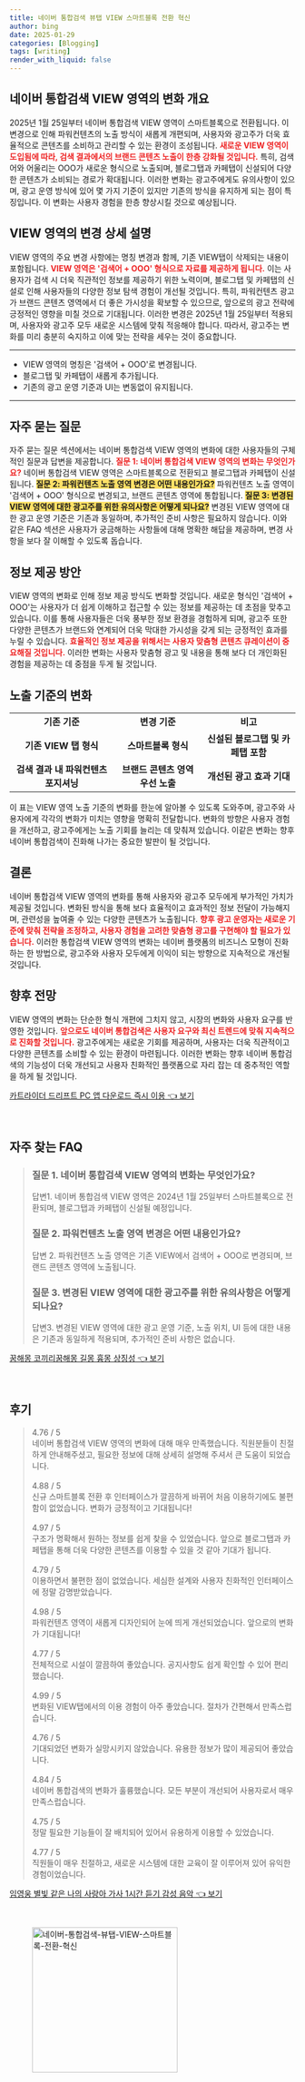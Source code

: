 ```yaml
---
title: 네이버 통합검색 뷰탭 VIEW 스마트블록 전환 혁신
author: bing
date: 2025-01-29
categories: [Blogging]
tags: [writing]
render_with_liquid: false
---
```



<h2 id='VIEW_변화_개요'>네이버 통합검색 VIEW 영역의 변화 개요</h2>

<p>2025년 1월 25일부터 네이버 통합검색 VIEW 영역이 스마트블록으로 전환됩니다. 이 변경으로 인해 파워컨텐츠의 노출 방식이 새롭게 개편되며, 사용자와 광고주가 더욱 효율적으로 콘텐츠를 소비하고 관리할 수 있는 환경이 조성됩니다. <b><span style="color: #ee2323;">새로운 VIEW 영역이 도입됨에 따라, 검색 결과에서의 브랜드 콘텐츠 노출이 한층 강화될 것입니다.</span></b> 특히, 검색어와 어울리는 OOO가 새로운 형식으로 노출되며, 블로그탭과 카페탭이 신설되어 다양한 콘텐츠가 소비되는 경로가 확대됩니다. 이러한 변화는 광고주에게도 유의사항이 있으며, 광고 운영 방식에 있어 몇 가지 기준이 있지만 기존의 방식을 유지하게 되는 점이 특징입니다. 이 변화는 사용자 경험을 한층 향상시킬 것으로 예상됩니다.</p>

<h2 id='변경_상세_설명'>VIEW 영역의 변경 상세 설명</h2>

<p>VIEW 영역의 주요 변경 사항에는 명칭 변경과 함께, 기존 VIEW탭이 삭제되는 내용이 포함됩니다. <b><span style="color: #ee2323;">VIEW 영역은 '검색어 + OOO' 형식으로 자료를 제공하게 됩니다.</span></b> 이는 사용자가 검색 시 더욱 직관적인 정보를 제공하기 위한 노력이며, 블로그탭 및 카페탭의 신설로 인해 사용자들의 다양한 정보 탐색 경험이 개선될 것입니다. 특히, 파워컨텐츠 광고가 브랜드 콘텐츠 영역에서 더 좋은 가시성을 확보할 수 있으므로, 앞으로의 광고 전략에 긍정적인 영향을 미칠 것으로 기대됩니다. 이러한 변경은 2025년 1월 25일부터 적용되며, 사용자와 광고주 모두 새로운 시스템에 맞춰 적응해야 합니다. 따라서, 광고주는 변화를 미리 충분히 숙지하고 이에 맞는 전략을 세우는 것이 중요합니다.</p>

<hr />

<ul>
    <li>VIEW 영역의 명칭은 '검색어 + OOO'로 변경됩니다.</li>
    <li>블로그탭 및 카페탭이 새롭게 추가됩니다.</li>
    <li>기존의 광고 운영 기준과 UI는 변동없이 유지됩니다.</li>
</ul>

<hr />

<h2 id='자주_묻는_질문'>자주 묻는 질문</h2>

<p>자주 묻는 질문 섹션에서는 네이버 통합검색 VIEW 영역의 변화에 대한 사용자들의 구체적인 질문과 답변을 제공합니다. <b><span style="color: #ee2323;">질문 1: 네이버 통합검색 VIEW 영역의 변화는 무엇인가요?</span></b> 네이버 통합검색 VIEW 영역은 스마트블록으로 전환되고 블로그탭과 카페탭이 신설됩니다. <b><span style="background-color: #ffe066;">질문 2: 파워컨텐츠 노출 영역 변경은 어떤 내용인가요?</span></b> 파워컨텐츠 노출 영역이 '검색어 + OOO' 형식으로 변경되고, 브랜드 콘텐츠 영역에 통합됩니다. <b><span style="background-color: #ffe066;">질문 3: 변경된 VIEW 영역에 대한 광고주를 위한 유의사항은 어떻게 되나요?</span></b> 변경된 VIEW 영역에 대한 광고 운영 기준은 기존과 동일하며, 추가적인 준비 사항은 필요하지 않습니다. 이와 같은 FAQ 섹션은 사용자가 궁금해하는 사항들에 대해 명확한 해답을 제공하며, 변경 사항을 보다 잘 이해할 수 있도록 돕습니다.</p>

<h2 id='정보_제공_방안'>정보 제공 방안</h2>

<p>VIEW 영역의 변화로 인해 정보 제공 방식도 변화할 것입니다. 새로운 형식인 '검색어 + OOO'는 사용자가 더 쉽게 이해하고 접근할 수 있는 정보를 제공하는 데 초점을 맞추고 있습니다. 이를 통해 사용자들은 더욱 풍부한 정보 환경을 경험하게 되며, 광고주 또한 다양한 콘텐츠가 브랜드와 연계되어 더욱 막대한 가시성을 갖게 되는 긍정적인 효과를 누릴 수 있습니다. <b><span style="color: #ee2323;">효율적인 정보 제공을 위해서는 사용자 맞춤형 콘텐츠 큐레이션이 중요해질 것입니다.</span></b> 이러한 변화는 사용자 맞춤형 광고 및 내용을 통해 보다 더 개인화된 경험을 제공하는 데 중점을 두게 될 것입니다.</p>

<h2 id='노출_기준'>노출 기준의 변화</h2>

<table>
    <tr>
        <td style="text-align: center; height: 17px;"><b>기존 기준</b></td>
        <td style="text-align: center; height: 17px;"><b>변경 기준</b></td>
        <td style="text-align: center; height: 17px;"><b>비고</b></td>
    </tr>
    <tr>
        <td style="text-align: center; height: 17px;"><b>기존 VIEW 탭 형식</b></td>
        <td style="text-align: center; height: 17px;"><b>스마트블록 형식</b></td>
        <td style="text-align: center; height: 17px;"><b>신설된 블로그탭 및 카페탭 포함</b></td>
    </tr>
    <tr>
        <td style="text-align: center; height: 17px;"><b>검색 결과 내 파워컨텐츠 포지셔닝</b></td>
        <td style="text-align: center; height: 17px;"><b>브랜드 콘텐츠 영역 우선 노출</b></td>
        <td style="text-align: center; height: 17px;"><b>개선된 광고 효과 기대</b></td>
    </tr>
</table>

<p>이 표는 VIEW 영역 노출 기준의 변화를 한눈에 알아볼 수 있도록 도와주며, 광고주와 사용자에게 각각의 변화가 미치는 영향을 명확히 전달합니다. 변화의 방향은 사용자 경험을 개선하고, 광고주에게는 노출 기회를 늘리는 데 맞춰져 있습니다. 이같은 변화는 향후 네이버 통합검색이 진화해 나가는 중요한 발판이 될 것입니다.</p>

<h2 id='결론'>결론</h2>

<p>네이버 통합검색 VIEW 영역의 변화를 통해 사용자와 광고주 모두에게 부가적인 가치가 제공될 것입니다. 변화된 방식을 통해 보다 효율적이고 효과적인 정보 전달이 가능해지며, 관련성을 높여줄 수 있는 다양한 콘텐츠가 노출됩니다. <b><span style="color: #ee2323;">향후 광고 운영자는 새로운 기준에 맞춰 전략을 조정하고, 사용자 경험을 고려한 맞춤형 광고를 구현해야 할 필요가 있습니다.</span></b> 이러한 통합검색 VIEW 영역의 변화는 네이버 플랫폼의 비즈니스 모형이 진화하는 한 방법으로, 광고주와 사용자 모두에게 이익이 되는 방향으로 지속적으로 개선될 것입니다.</p>

<h2 id='향후_전망'>향후 전망</h2>

<p>VIEW 영역의 변화는 단순한 형식 개편에 그치지 않고, 시장의 변화와 사용자 요구를 반영한 것입니다. <b><span style="color: #ee2323;">앞으로도 네이버 통합검색은 사용자 요구와 최신 트렌드에 맞춰 지속적으로 진화할 것입니다.</span></b> 광고주에게는 새로운 기회를 제공하며, 사용자는 더욱 직관적이고 다양한 콘텐츠를 소비할 수 있는 환경이 마련됩니다. 이러한 변화는 향후 네이버 통합검색의 기능성이 더욱 개선되고 사용자 친화적인 플랫폼으로 자리 잡는 데 중추적인 역할을 하게 될 것입니다.</p>


<p><a class="click-button" title="카트라이더 드리프트 PC 앱 다운로드 즉시 이용" href="https://blackassets.github.io/posts/%EC%B9%B4%ED%8A%B8%EB%9D%BC%EC%9D%B4%EB%8D%94-%EB%93%9C%EB%A6%AC%ED%94%84%ED%8A%B8-PC-%EC%95%B1-%EB%8B%A4%EC%9A%B4%EB%A1%9C%EB%93%9C-%EC%A6%89%EC%8B%9C-%EC%9D%B4%EC%9A%A9/" rel="dofollow">카트라이더 드리프트 PC 앱 다운로드 즉시 이용 👈 보기</a></p><br>
<h2 id='자주_찾는_FAQ'>자주 찾는 FAQ</h2>
<div itemscope="" itemtype="https://schema.org/FAQPage"> 
<blockquote> 
<div itemscope="" itemprop="mainEntity" itemtype="https://schema.org/Question"> 
<h3 itemprop="name">질문 1. 네이버 통합검색 VIEW 영역의 변화는 무엇인가요?</h3> 
<div itemscope="" itemprop="acceptedAnswer" itemtype="https://schema.org/Answer"> 
<span itemprop="text"> 
<p>답변1. 네이버 통합검색 VIEW 영역은 2024년 1월 25일부터 스마트블록으로 전환되며, 블로그탭과 카페탭이 신설될 예정입니다.</p> 
</span> 
</div> 
</div> 
<div itemscope="" itemprop="mainEntity" itemtype="https://schema.org/Question"> 
<h3 itemprop="name">질문 2. 파워컨텐츠 노출 영역 변경은 어떤 내용인가요?</h3> 
<div itemscope="" itemprop="acceptedAnswer" itemtype="https://schema.org/Answer"> 
<span itemprop="text"> 
<p>답변 2. 파워컨텐츠 노출 영역은 기존 VIEW에서 검색어 + OOO로 변경되며, 브랜드 콘텐츠 영역에 노출됩니다.</p> 
</span> 
</div> 
</div> 
<div itemscope="" itemprop="mainEntity" itemtype="https://schema.org/Question"> 
<h3 itemprop="name">질문 3. 변경된 VIEW 영역에 대한 광고주를 위한 유의사항은 어떻게 되나요?</h3> 
<div itemscope="" itemprop="acceptedAnswer" itemtype="https://schema.org/Answer"> 
<span itemprop="text"> 
<p>답변3. 변경된 VIEW 영역에 대한 광고 운영 기준, 노출 위치, UI 등에 대한 내용은 기존과 동일하게 적용되며, 추가적인 준비 사항은 없습니다.</p> 
</span> 
</div> 
</div> 
</blockquote> 
</div>
<p><a class="click-button" title="꿈해몽 코끼리꿈해몽 길몽 흉몽 상징성" href="https://blackassets.github.io/posts/%EA%BF%88%ED%95%B4%EB%AA%BD-%EC%BD%94%EB%81%BC%EB%A6%AC%EA%BF%88%ED%95%B4%EB%AA%BD-%EA%B8%B8%EB%AA%BD-%ED%9D%89%EB%AA%BD-%EC%83%81%EC%A7%95%EC%84%B1/" rel="dofollow">꿈해몽 코끼리꿈해몽 길몽 흉몽 상징성 👈 보기</a></p><br>
<h2 id='후기'>후기</h2>
<div itemscope itemtype="https://schema.org/Product">
  <blockquote>
  <div itemprop="review" itemscope itemtype="https://schema.org/Review">
      <div itemprop="reviewRating" itemscope itemtype="https://schema.org/Rating"> <span itemprop="ratingValue">4.76</span> / <span itemprop="bestRating">5</span> </div>
      <span itemprop="reviewBody">네이버 통합검색 VIEW 영역의 변화에 대해 매우 만족했습니다. 직원분들이 친절하게 안내해주셨고, 필요한 정보에 대해 상세히 설명해 주셔서 큰 도움이 되었습니다.</span>
  </div>
  <br>
  <div itemprop="review" itemscope itemtype="https://schema.org/Review">
      <div itemprop="reviewRating" itemscope itemtype="https://schema.org/Rating"> <span itemprop="ratingValue">4.88</span> / <span itemprop="bestRating">5</span> </div>
      <span itemprop="reviewBody">신규 스마트블록 전환 후 인터페이스가 깔끔하게 바뀌어 처음 이용하기에도 불편함이 없었습니다. 변화가 긍정적이고 기대됩니다!</span>
  </div>
  <br>
  <div itemprop="review" itemscope itemtype="https://schema.org/Review">
      <div itemprop="reviewRating" itemscope itemtype="https://schema.org/Rating"> <span itemprop="ratingValue">4.97</span> / <span itemprop="bestRating">5</span> </div>
      <span itemprop="reviewBody">구조가 명확해서 원하는 정보를 쉽게 찾을 수 있었습니다. 앞으로 블로그탭과 카페탭을 통해 더욱 다양한 콘텐츠를 이용할 수 있을 것 같아 기대가 됩니다.</span>
  </div>
  <br>
  <div itemprop="review" itemscope itemtype="https://schema.org/Review">
      <div itemprop="reviewRating" itemscope itemtype="https://schema.org/Rating"> <span itemprop="ratingValue">4.79</span> / <span itemprop="bestRating">5</span> </div>
      <span itemprop="reviewBody">이용하면서 불편한 점이 없었습니다. 세심한 설계와 사용자 친화적인 인터페이스에 정말 감명받았습니다.</span>
  </div>
  <br>
  <div itemprop="review" itemscope itemtype="https://schema.org/Review">
      <div itemprop="reviewRating" itemscope itemtype="https://schema.org/Rating"> <span itemprop="ratingValue">4.98</span> / <span itemprop="bestRating">5</span> </div>
      <span itemprop="reviewBody">파워컨텐츠 영역이 새롭게 디자인되어 눈에 띄게 개선되었습니다. 앞으로의 변화가 기대됩니다!</span>
  </div>
  <br>
  <div itemprop="review" itemscope itemtype="https://schema.org/Review">
      <div itemprop="reviewRating" itemscope itemtype="https://schema.org/Rating"> <span itemprop="ratingValue">4.77</span> / <span itemprop="bestRating">5</span> </div>
      <span itemprop="reviewBody">전체적으로 시설이 깔끔하여 좋았습니다. 공지사항도 쉽게 확인할 수 있어 편리했습니다.</span>
  </div>
  <br>
  <div itemprop="review" itemscope itemtype="https://schema.org/Review">
      <div itemprop="reviewRating" itemscope itemtype="https://schema.org/Rating"> <span itemprop="ratingValue">4.99</span> / <span itemprop="bestRating">5</span> </div>
      <span itemprop="reviewBody">변화된 VIEW탭에서의 이용 경험이 아주 좋았습니다. 절차가 간편해서 만족스럽습니다.</span>
  </div>
  <br>
  <div itemprop="review" itemscope itemtype="https://schema.org/Review">
      <div itemprop="reviewRating" itemscope itemtype="https://schema.org/Rating"> <span itemprop="ratingValue">4.76</span> / <span itemprop="bestRating">5</span> </div>
      <span itemprop="reviewBody">기대되었던 변화가 실망시키지 않았습니다. 유용한 정보가 많이 제공되어 좋았습니다.</span>
  </div>
  <br>
  <div itemprop="review" itemscope itemtype="https://schema.org/Review">
      <div itemprop="reviewRating" itemscope itemtype="https://schema.org/Rating"> <span itemprop="ratingValue">4.84</span> / <span itemprop="bestRating">5</span> </div>
      <span itemprop="reviewBody">네이버 통합검색의 변화가 훌륭했습니다. 모든 부분이 개선되어 사용자로서 매우 만족스럽습니다.</span>
  </div>
  <br>
  <div itemprop="review" itemscope itemtype="https://schema.org/Review">
      <div itemprop="reviewRating" itemscope itemtype="https://schema.org/Rating"> <span itemprop="ratingValue">4.75</span> / <span itemprop="bestRating">5</span> </div>
      <span itemprop="reviewBody">정말 필요한 기능들이 잘 배치되어 있어서 유용하게 이용할 수 있었습니다.</span>
  </div>
  <br>
  <div itemprop="review" itemscope itemtype="https://schema.org/Review">
      <div itemprop="reviewRating" itemscope itemtype="https://schema.org/Rating"> <span itemprop="ratingValue">4.77</span> / <span itemprop="bestRating">5</span> </div>
      <span itemprop="reviewBody">직원들이 매우 친절하고, 새로운 시스템에 대한 교육이 잘 이루어져 있어 유익한 경험이었습니다.</span>
  </div>
  </blockquote>
</div>
<p><a class="click-button" title="임영웅 별빛 같은 나의 사랑아 가사 1시간 듣기 감성 음악" href="https://blackassets.github.io/posts/%EC%9E%84%EC%98%81%EC%9B%85-%EB%B3%84%EB%B9%9B-%EA%B0%99%EC%9D%80-%EB%82%98%EC%9D%98-%EC%82%AC%EB%9E%91%EC%95%84-%EA%B0%80%EC%82%AC-1%EC%8B%9C%EA%B0%84-%EB%93%A3%EA%B8%B0-%EA%B0%90%EC%84%B1-%EC%9D%8C%EC%95%85/" rel="dofollow">임영웅 별빛 같은 나의 사랑아 가사 1시간 듣기 감성 음악 👈 보기</a></p><br>
<figure class="image"><img src="https://blackassets.github.io/assets/img/thumbnail/네이버-통합검색-뷰탭-VIEW-스마트블록-전환-혁신.webp" alt="네이버-통합검색-뷰탭-VIEW-스마트블록-전환-혁신" width="256" height="256"></figure>